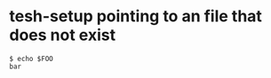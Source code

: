 # tesh-setup pointing to an file that does not exist


```shell-session tesh-session="foo" tesh-setup="does_not_exist.sh"
$ echo $FOO
bar
```
